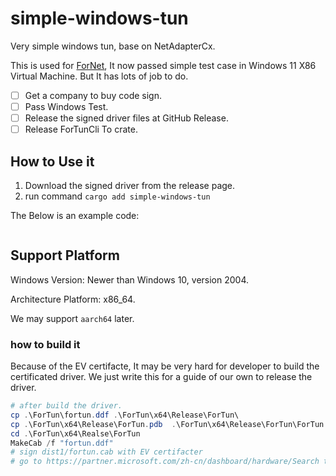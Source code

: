 # simple-windows-tun
Very simple windows tun, base on NetAdapterCx.

This is used for [ForNet](https://github.com/ForNetCode/fornet), It now passed simple test case in Windows 11 X86 Virtual Machine. But It has lots of job to do.

- [ ] Get a company to buy code sign.
- [ ] Pass Windows Test.
- [ ] Release the signed driver files at GitHub Release.
- [ ] Release ForTunCli To crate.
## How to Use it
1. Download the signed driver from the release page.
2. run command `cargo add simple-windows-tun`

The Below is an example code:

```rust

```

## Support Platform
Windows Version: Newer than Windows 10, version 2004.  

Architecture Platform:  x86_64.

We may support `aarch64` later.



### how to build it
Because of the EV certifacte, It may be very hard for developer to build the certificated driver. We just write this for a guide of our own to release the driver.
```powershell
# after build the driver.
cp .\ForTun\fortun.ddf .\ForTun\x64\Release\ForTun\
cp .\ForTun\x64\Release\ForTun.pdb  .\ForTun\x64\Release\ForTun\ForTun.pdb
cd .\ForTun\x64\Realse\ForTun
MakeCab /f "fortun.ddf"
# sign dist1/fortun.cab with EV certifacter
# go to https://partner.microsoft.com/zh-cn/dashboard/hardware/Search to submit
```


